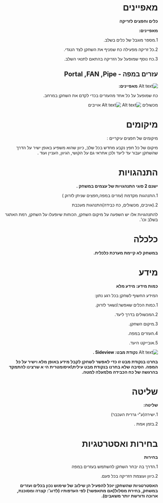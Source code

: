 ﻿<div dir="auto">

# **מאפיינים**

**כלים וחפצים לזריקה**

**מאפיינים:**

1.מספר מוגבל של כלים בשלב.

2.כל זריקה מפעילה כח שמניף את השחקן לצד הנגדי.

3.כח נוסף שמופעל על הזריקה בהתאם לתנאי השלב.

## עזרים במפה - Portal ,FAN ,Pipe 
![Alt text](Assets/Images/pipe.jpg)
**מאפיינים:**



כח שמופעל על כל אחד מהעזרים בכדי לקדם את השחקן במרחב.

מכשולים
![Alt text](Assets/Images/saw.jpg)
![Alt text](Assets/Images/lightbolt.jpg)
אוייבים

# **מיקומים**

מיקומים של חפצים עיקריים :

מיקום של כל חפץ נקבע מחדש בכל שלב,
כיוון שהוא משפיע באופן ישיר על הדרך
שהשחקן יעבור עד ליעד ולכן אחראי גם על
הקושי, הגיוון, העניין ועוד .





# **התנהגויות**

**ישנם 2 סוגי התנהגויות של עצמים במשחק .**

1.התנהגות מקדמת (עזרים במפה,חפצים שניתן לזרוק )

2.(אויבים, מכשולים, כח כבידה)התנהגות מעכבת

להתנהגויות אלו יש השפעה על מיקום השחקן,
הכוחות שיופעלו על השחקן, רמת האתגר בשלב וכו'.

# **כלכלה**

 **במשחק לא קיימת מערכת כלכלית.**

# **מידע**

**כמות מידע: מידע מלא**

המידע החשוף לשחקן בכל רגע נתון:

1.כמות הכלים שאפשר\נשאר לזרוק.

2.המכשולים בדרך ליעד.

3.מיקום השחקן.

4.העזרים במפה.

5.אובייקט היעד.

![Alt text](Assets/Images/destination.jpg)
**נקודת מבט: Sideview .**

**בחרנו בנקודת מבט זו כדי לאפשר לשחקן לקבל מידע באופן מלא
וישיר על כל המפה.
הסיבה שלא בחרנו בנקודת מבט עילית\איסומטרית הי א שרצינו
להתמקד בהרגשה של כח הכבידה מלמעלה למטה.**



# **שליטה**

**שליטה:**

1.ישירה(ע"י גררית העכבר)

2.בזמן אמת .

# **בחירות ואסטרטגיות**

**בחירות**

1.הדרך בה יבחר השחקן להשתמש בעזרים במפה

2.כיוון ועוצמת הזריקה בכל פעם.


**האסטרטגיות שהשחקן יוכל להפעיל הן שילוב
של שימוש נכון בכלים ועזרים במשחק, בחירת מסלול(אם מתאפשר) לפי העדפותיו (לדוג': קצרה ומסוכנת, ארוכה ודורשת יותר משאבים).**

</div>
